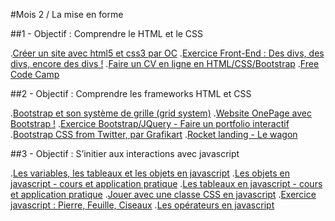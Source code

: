 #Mois 2 / La mise en forme

##1 - Objectif : Comprendre le HTML et le CSS

.[Créer un site avec html5 et css3 par OC]()
.[Exercice Front-End : Des divs, des divs, encore des divs !]()
.[Faire un CV en ligne en HTML/CSS/Bootstrap]()
.[Free Code Camp]()


##2 - Objectif : Comprendre les frameworks HTML et CSS

.[Bootstrap et son système de grille (grid system)]()
.[Website OnePage avec Bootstrap !]()
.[Exercice Bootstrap/JQuery - Faire un portfolio interactif]()
.[Bootstrap CSS from Twitter, par Grafikart]()
.[Rocket landing - Le wagon]()

##3 - Objectif : S’initier aux interactions avec javascript

.[Les variables, les tableaux et les objets en javascript]()
.[Les objets en javascript - cours et application pratique]()
.[Les tableaux en javascript - cours et application pratique]()
.[Jouer avec une classe CSS en javascript]()
.[Exercice javascript : Pierre, Feuille, Ciseaux]()
.[Les opérateurs en javascript]()
